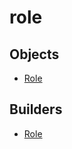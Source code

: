 # role

## Objects

 * <span class="badge object-type-class"></span> [Role](./object-Role.md)
## Builders

 * <span class="badge builder"></span> [Role](./builder-Role.md)
